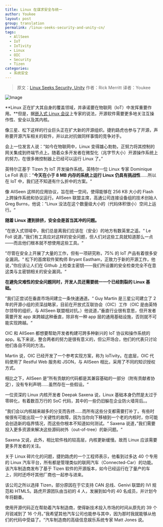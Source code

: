 ```yaml
---
title: Linux 在谋求安全与统一
author: Youkee
layout: post
group: translation
permalink: /linux-seeks-security-and-unity-cn/
tags:
  - AllSeen
  - IoT
  - IoTivity
  - Linux
  - OIC
  - Security
  - Tizen
categories:
  - 系统安全
---
```


> 原文：[Linux Seeks Security, Unity][1]
> 作者：Rick Merritt
> 译者：Youkee

![Image][3]

**Linux 正在扩大其自身的覆盖领域，并承诺要在物联网（IoT）中发挥重要作用。**但是，据[嵌入式 Linux 会议][4]上专家的说法，开源软件需要更多地关注互操作性、安全以及其内核。

像三星、松下这样的行业巨头正在扩大新的开源组织。捷豹路虎也参与了开源，声称要开源汽车相关的软件，并以此对抗做同样事情的竞争对手。

会上一位发言人说：“如今在物联网中，Linux 变得雄心勃勃，正努力将其控制的网关集成到终端节点上。随着众多开发者在微型化（兆字节大小）开源操作系统上的努力，在很多微控制器上已经可以运行 Linux 了。”

英特尔正基于 Tizen 为 IoT 开发操作系统。英特尔一位 Linux 专家 Dominique Le Foll 表示：”**今天在小于 8 MB 内存的系统上运行 Linux 仍具有挑战性**……所以在 IoT 中，我们还不知道有什么折中的方案。“

像 AllSeen 这样的应用协议，旨在统一空间，使得能够在 256 KB 大小的 Flash 上跨操作系统和协议运行。AllSeen 联盟主席，高通公司连接设备组的技术创始人 Greg Burns，他说：”Linux 没法在这个数量级大小的（代码体积很小）空间上运行。“

**随着 Linux 遭到排挤，安全会是首当其冲的问题。**

”在嵌入式领域中，我们总是离我们应该在（安全）的地方有数英里之遥。“ Le Foll 说道，”我们有工具应对这样的安全问题，但人们对这些工具就知道那么一点——而且他们根本就不想使用这些工具。“

”尽管在安全上开展了大量的工作，但有一项研究称，75% 的 IoT 产品有着很多安全漏洞。“ 松下的首席软件架构师 Bryant Eastham，正致力于新的开源工作，他说，”你应该让人们在 Github 上检查主密钥——我们所设置的安全检查完全不在意这类与主密钥相关的安全漏洞。“

**在避免灾难性的安全问题同时，开发人员还需要统一一个已经割裂的 Linux 基础。**

”我们正尝试在垂直市场间建立一条快速通道。“ Guy Martin 是三星公司建立了 2 年的开源小组的资深战略家，目前在开放式互联协会（OIC）工作（OIC 是由英特尔领导的组织，与 AllSeen 联盟相对抗。）他说道，”垂直行业很有意思，但开发者需要开发 app 来跨越这种垂直，除非有一种 app 层的通用基础设施，否则就不可能实现跨越。“

OIC 和 AllSeen 都想要帮助开发者构建可跨多种新兴的 IoT 协议和操作系统的 app。私下来说，整合两者的努力是很有意义的，但公开场合，他们的代表只讨论他们各自不同的方法。

Martin 说，OIC 已经开发了一个参考实现方案，称为 IoTivity。在底层，OIC 代码使用了 Restful Web 服务和 JSON，与 AllSeen 相比，采用了不同的知识授权方式。

相比之下，AllSeen 是”所有贡献的代码都是其兼容基础的一部分（附有贡献者协定），没有专利声明……虽然存在一些假设。“

一位资深的 Linux 内核开发者 Deepak Saxena 说，Linux 基础本身仍然是太过于零碎化，有着数百万行的 SoC 代码，其中的一些仍旧躲在企业防火墙背后。。

”我们会以内核越来越多的分支而告终……而所有这些分支都需要打补丁。有些时候很有可能出现一个关键性的故障，因为当你向下移植到一个老的内核时，你可能会创造新的临界情况，而这些你根本不知道如何测试。“ Saxena 说道，”我们需要投入更多资源来解决这些源码树外（out-of-tree）的新问题。“

Saxena 又说，此外，相比软件栈的较高层，内核更新缓慢。故而 Linux 应该需要更多开发者的关注。

关于 Linux 碎片化的问题，捷豹路虎的一个工程师表示，他看到过多达 40 个专用的 Linux 汽车平台，所有都是管理类似的联网汽车（Connected-Car）的功能。该汽车制造商发布了基于 Tizen 软件的开源版本，如今已经运行在了量产的车上，同时还呼吁其他厂商也一起参与进来。

该公司之所以选择 Tizen，部分原因在于它支持 CAN 总线、Genivi 联盟的 IVI 规范和 HTML5。路虎开源团队由当初的 4 人，发展到如今的 40 名成员，并计划今年将翻番。

使用开源代码正在帮助着汽车制造商，使得新技术投入市场的时间从原先的 39 个月锐减到了 16 个月。”我希望其他汽车公司也能参与其中，因为那时我就能够从他们的代码中受益了。“汽车制造商的高级信息娱乐系统专家 Matt Jones 说。





 [1]: http://www.eetimes.com/document.asp?doc_id=1326150&
 [2]: http://tinylab.org
 [3]: http://tr1.cbsistatic.com/hub/i/r/2014/01/16/839a17b3-87bc-4721-b07a-3cccf4a510fa/resize/620x485/70bd77328725f02c47303d607cbaa0d3/linux.security.11614.jpg
 [4]: http://events.linuxfoundation.org/events/embedded-linux-conference
